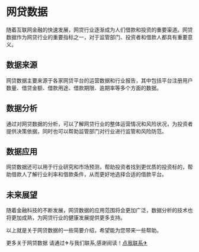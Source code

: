 # 网贷数据

随着互联网金融的快速发展，网贷行业逐渐成为人们借款和投资的重要渠道。网贷数据作为网贷行业的重要指标之一，对于监管部门、投资者和借款人都具有重要意义。

## 数据来源

网贷数据主要来源于各家网贷平台的运营数据和行业报告，其中包括平台注册用户数量、借贷金额、借款用途、借款期限、逾期率等多个方面的数据。

## 数据分析

通过对网贷数据的分析，可以了解网贷行业的整体运营情况和风险状况，为投资者提供决策依据，同时也可以帮助监管部门对行业进行监管和风险防范。

## 数据应用

网贷数据还可以用于行业研究和市场预测，帮助投资者找到更优质的投资标的，帮助借款人了解行业利率和借款条件，从而更好地选择合适的借款平台。

## 未来展望

随着金融科技的不断发展，网贷数据的应用范围将会更加广泛，数据分析的技术也将更加成熟，为网贷行业的健康发展提供更多支持。

以上就是关于网贷数据的一些简要介绍，希望能为您带来一些帮助。

更多关于网贷数据 请通过✈与我们联系,感谢阅读！[点我联系✈](https://hk.k02.cc)
